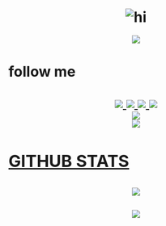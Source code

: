<h1 align="center"> <img src="https://readme-typing-svg.herokuapp.com?size=15&width=280&lines=Thanks+you+for+visiting+🔰" alt="hi"/> </h1>
<p align="center">
  <img src="https://">

<h1 align="left"> follow me
  <p align="center">
  <a href="https://instagram.com/rks_1724"><img src="https://img.shields.io/badge/Instagram-E4405F?style=for-the-badge&logo=instagram&logoColor=white"/> 
  <a href="https://wa.me/+6287820032793"><img src="https://img.shields.io/badge/WhatsApp-25D366?style=for-the-badge&logo=whatsapp&logoColor=white" />
  <a href="https://www.facebook.com/profile.php?id="><img src="https://img.shields.io/badge/Facebook-%234267B2.svg?&style=for-the-badge&logo=facebook&logoColor=white" />
  <a href="https://t.me/RIKASHIKI"><img src="https://img.shields.io/badge/Telegram-%230088cc.svg?&style=for-the-badge&logo=telegram&logoColor=white" /> <br>
  <a href="https://youtube.com/channel/"><img src="https://img.shields.io/youtube/channel/subscribers/?style=social" /> <br>
  <a href="https://github.com/RIKASHIKI"><img src="https://img.shields.io/badge/-GitHub-black?style=flat-square&logo=github" /> 
</p>
    
### GITHUB STATS
    
<p align="center"><a href="https://github.com/RIKASHIKI"><img src="https://github-readme-stats.vercel.app/api?username=RIKASHIKI&show_icons=true&theme=radical"></a></p>
<p align="center"><a href="https://github.com/RIKASHIKI"><img src="https://github-readme-stats.vercel.app/api/top-langs/?username=RIKASHIKI&theme=radical&layout=compact"></a></p> 
